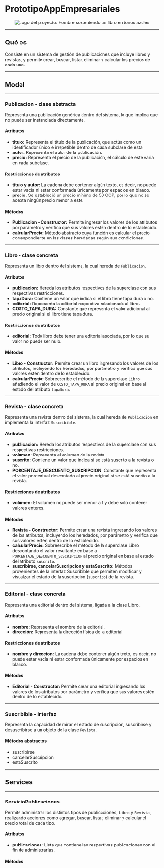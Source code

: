 # PrototipoAppEmpresariales
<div align= "center">
  <img src="https://github.com/user-attachments/assets/bda8ecaf-2e7c-4980-9b3e-cbf510d77332" alt="Logo del proyecto: Hombre sosteniendo un libro en tonos azules">
</div>

---

## Qué es
Consiste en un sistema de gestión de publicaciones que incluye libros y revistas, y permite crear, buscar, listar, eliminar y calcular los precios de cada uno.

---

## Model

---

### Publicacion - clase abstracta
Representa una publicación genérica dentro del sistema, lo que implica que no puede ser instanciada directamente.

#### Atributos
+ **titulo:** Representa el título de la publicación, que actúa como un identificador único e irrepetible dentro de cada subclase de esta.
+ **autor:** Representa el autor de la publicación.
+ **precio:** Representa el precio de la publicación, el cálculo de este varia en cada subclase.

#### Restricciones de atributos
+ **titulo y autor:** La cadena debe contener algún texto, es decir, no puede estar vacía ni estar conformada únicamente por espacios en blanco.
+ **precio:** Se estableció un precio mínimo de 50 COP, por lo que no se acepta ningún precio menor a este.

#### Métodos
+ **Publicacion - Constructor:** Permite ingresar los valores de los atributos por parámetro y verifica que sus valores estén dentro de lo establecido.
+ **calcularPrecio:** Método abstracto cuya función es calcular el precio correspondiente en las clases heredadas según sus condiciones.

---

### Libro - clase concreta
Representa un libro dentro del sistema, la cual hereda de `Publicacion`.

#### Atributos
+ **publicacion:** Hereda los atributos respectivos de la superclase con sus respectivas restricciones. 
+ **tapaDura:** Contiene un valor que indica si el libro tiene tapa dura o no.
+ **editorial:** Representa la editorial respectiva relacionada al libro.
+ **COSTO_TAPA_DURA:** Constante que representa el valor adicional al precio original si el libro tiene tapa dura.

#### Restricciones de atributos
+ **editorial:** Todo libro debe tener una editorial asociada, por lo que su valor no puede ser nulo.

#### Métodos
+ **Libro - Constructor:** Permite crear un libro ingresando los valores de los atributos, incluyendo los heredados, por parámetro y verifica que sus valores estén dentro de lo establecido.
+ **calcularPrecio:** Sobreescribe el método de la superclase `Libro` añadiendo el valor de `COSTO_TAPA_DURA` al precio original en base al estado del atributo `tapaDura`.

---

### Revista - clase concreta
Representa una revista dentro del sistema, la cual hereda de `Publicacion` en implementa la interfaz `Suscribible`.

#### Atributos
+ **publicacion:** Hereda los atributos respectivos de la superclase con sus respectivas restricciones.
+ **volumen:** Representa el volumen de la revista.
+ **suscrito:** Contiene un valor que indica si se está suscrito a la revista o no.
+ **PORCENTAJE_DESCUENTO_SUSCRIPCION:** Constante que representa el valor porcentual descontado al precio original si se está suscrito a la revista.

#### Restricciones de atributos
+ **volumen:** El volumen no puede ser menor a 1 y debe solo contener valores enteros.

#### Métodos
+ **Revista - Constructor:** Permite crear una revista ingresando los valores de los atributos, incluyendo los heredados, por parámetro y verifica que sus valores estén dentro de lo establecido.
+ **calcularPrecio:** Sobreescribe el método de la superclase Libro descontando el valor resultante en base a `PORCENTAJE_DESCUENTO_SUSCRIPCION` al precio original en base al estado del atributo `suscrito`.
+ **suscribirse, cancelarSuscripcion y estaSuscrito:** Métodos provenientes de la interfaz Suscribible que permiten modificar y visualzar el estado de la suscripción (`suscrito`) de la revista.

---

### Editorial - clase concreta
Representa una editorial dentro del sistema, ligada a la clase Libro.

#### Atributos
+ **nombre:** Representa el nombre de la editorial.
+ **dirección:** Representa la dirección física de la editorial.

#### Restricciones de atributos
+ **nombre y direccion:** La cadena debe contener algún texto, es decir, no puede estar vacía ni estar conformada únicamente por espacios en blanco.

#### Métodos
+ **Editorial - Constructor:** Permite crear una editorial ingresando los valores de los atributos por parámetro y verifica que sus valores estén dentro de lo establecido.

---

### Suscribible - interfaz
Representa la capacidad de mirar el estado de suscripción, suscribirse y desuscribirse a un objeto de la clase `Revista`.

#### Métodos abstractos
+ suscribirse
+ cancelarSuscripcion
+ estaSuscrito

---

## Services

---

### ServicioPublicaciones
Permite administrar los distintos tipos de publicaciones, `Libro` y `Revista`, realizando acciones como agregar, buscar, listar, eliminar y calcular el precio total de cada tipo.

#### Atributos
+ **publicaciones:** Lista que contiene las respectivas publicaciones con el fin de administrarlas.

#### Métodos
